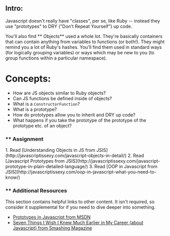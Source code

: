 ## Intro:

Javascript doesn't really have "classes", per se, like Ruby -- instead they use "prototypes" to DRY ("Don't Repeat Yourself") up code.

You'll also find ** Objects**  used a whole lot.  They're basically containers that can contain anything from variables to functions (or both!).  They might remind you a lot of Ruby's hashes.  You'll find them used in standard ways (for logically grouping variables) or ways which may be new to you (to group functions within a particular namespace).

# Concepts:

* How are JS objects similar to Ruby objects?
* Can JS functions be defined inside of objects?
* What is a `ConstructorFunction`?
* What is a prototype?
* How do prototypes allow you to inherit and DRY up code?
* What happens if you take the prototype of the prototype of the prototype etc. of an object?

### ** Assignment
<div class="lesson-content__panel" markdown="1">
1. Read [Understanding Objects in JS from JSIS](http://javascriptissexy.com/javascript-objects-in-detail/)
2. Read [Javascript Prototypes from JSIS](http://javascriptissexy.com/javascript-prototype-in-plain-detailed-language/)
3. Read [OOP in Javascript from JSIS](http://javascriptissexy.com/oop-in-javascript-what-you-need-to-know/)
</div>

### ** Additional Resources
This section contains helpful links to other content. It isn't required, so consider it supplemental for if you need to dive deeper into something.

* [Prototypes in Javascript from MSDN](http://msdn.microsoft.com/en-us/magazine/ff852808.aspx)
* [Seven Things I Wish I Knew Much Earlier in My Career (about Javascript) from Smashing Magazine](http://coding.smashingmagazine.com/2010/04/20/seven-javascript-things-i-wish-i-knew-much-earlier-in-my-career/)
